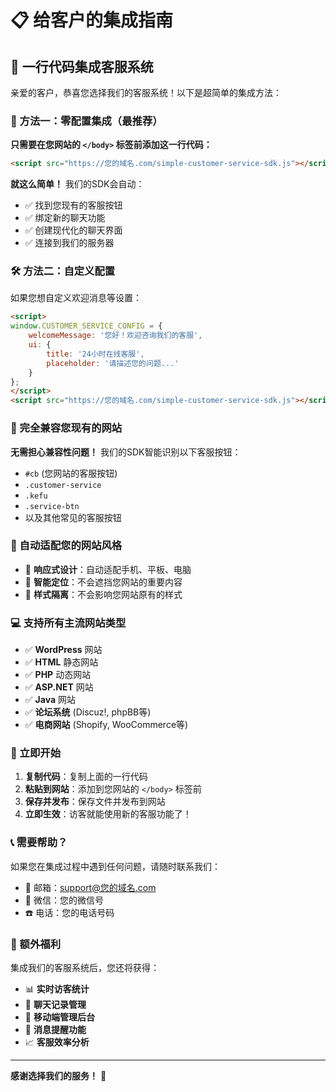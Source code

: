 # 📋 给客户的集成指南

## 🎯 一行代码集成客服系统

亲爱的客户，恭喜您选择我们的客服系统！以下是超简单的集成方法：

### 🚀 方法一：零配置集成（最推荐）

**只需要在您网站的 `</body>` 标签前添加这一行代码：**

```html
<script src="https://您的域名.com/simple-customer-service-sdk.js"></script>
```

**就这么简单！** 我们的SDK会自动：
- ✅ 找到您现有的客服按钮
- ✅ 绑定新的聊天功能
- ✅ 创建现代化的聊天界面
- ✅ 连接到我们的服务器

### 🛠️ 方法二：自定义配置

如果您想自定义欢迎消息等设置：

```html
<script>
window.CUSTOMER_SERVICE_CONFIG = {
    welcomeMessage: '您好！欢迎咨询我们的客服',
    ui: {
        title: '24小时在线客服',
        placeholder: '请描述您的问题...'
    }
};
</script>
<script src="https://您的域名.com/simple-customer-service-sdk.js"></script>
```

### 📱 完全兼容您现有的网站

**无需担心兼容性问题！** 我们的SDK智能识别以下客服按钮：
- `#cb` (您网站的客服按钮)
- `.customer-service`
- `.kefu`
- `.service-btn`
- 以及其他常见的客服按钮

### 🎨 自动适配您的网站风格

- 📱 **响应式设计**：自动适配手机、平板、电脑
- 🎯 **智能定位**：不会遮挡您网站的重要内容
- 🔧 **样式隔离**：不会影响您网站原有的样式

### 💻 支持所有主流网站类型

- ✅ **WordPress** 网站
- ✅ **HTML** 静态网站  
- ✅ **PHP** 动态网站
- ✅ **ASP.NET** 网站
- ✅ **Java** 网站
- ✅ **论坛系统** (Discuz!, phpBB等)
- ✅ **电商网站** (Shopify, WooCommerce等)

### 🚀 立即开始

1. **复制代码**：复制上面的一行代码
2. **粘贴到网站**：添加到您网站的 `</body>` 标签前
3. **保存并发布**：保存文件并发布到网站
4. **立即生效**：访客就能使用新的客服功能了！

### 📞 需要帮助？

如果您在集成过程中遇到任何问题，请随时联系我们：
- 📧 邮箱：support@您的域名.com
- 📱 微信：您的微信号
- ☎️ 电话：您的电话号码

### 🎁 额外福利

集成我们的客服系统后，您还将获得：
- 📊 **实时访客统计**
- 💬 **聊天记录管理**
- 📱 **移动端管理后台**
- 🔔 **消息提醒功能**
- 📈 **客服效率分析**

---

**感谢选择我们的服务！** 🌟

